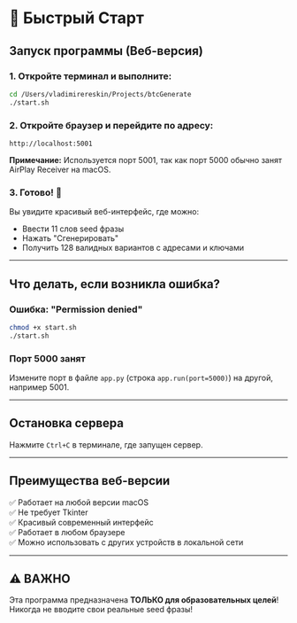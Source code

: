 # 🚀 Быстрый Старт

## Запуск программы (Веб-версия)

### 1. Откройте терминал и выполните:

```bash
cd /Users/vladimirereskin/Projects/btcGenerate
./start.sh
```

### 2. Откройте браузер и перейдите по адресу:

```
http://localhost:5001
```

**Примечание:** Используется порт 5001, так как порт 5000 обычно занят AirPlay Receiver на macOS.

### 3. Готово! 🎉

Вы увидите красивый веб-интерфейс, где можно:
- Ввести 11 слов seed фразы
- Нажать "Сгенерировать"
- Получить 128 валидных вариантов с адресами и ключами

---

## Что делать, если возникла ошибка?

### Ошибка: "Permission denied"
```bash
chmod +x start.sh
./start.sh
```

### Порт 5000 занят
Измените порт в файле `app.py` (строка `app.run(port=5000)`) на другой, например 5001.

---

## Остановка сервера

Нажмите `Ctrl+C` в терминале, где запущен сервер.

---

## Преимущества веб-версии

✅ Работает на любой версии macOS  
✅ Не требует Tkinter  
✅ Красивый современный интерфейс  
✅ Работает в любом браузере  
✅ Можно использовать с других устройств в локальной сети  

---

## ⚠️ ВАЖНО

Эта программа предназначена **ТОЛЬКО для образовательных целей**!  
Никогда не вводите свои реальные seed фразы!

